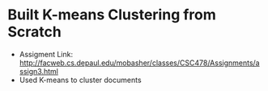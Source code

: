 
# Built K-means Clustering from Scratch

- Assigment Link: http://facweb.cs.depaul.edu/mobasher/classes/CSC478/Assignments/assign3.html
- Used K-means to cluster documents
